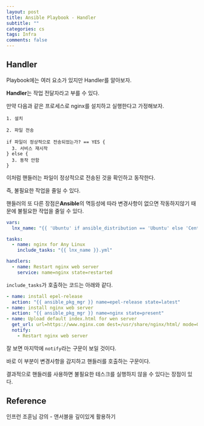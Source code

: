 ```yaml
---
layout: post
title: Ansible Playbook - Handler
subtitle: ""
categories: cs
tags: Infra
comments: false
---
```


## Handler

Playbook에는 여러 요소가 있지만 Handler를 알아보자.

**Handler**는 작업 전달자라고 부를 수 있다.

만약 다음과 같은 프로세스로 nginx를 설치하고 실행한다고 가정해보자.

```
1. 설치

2. 파일 전송

if 파일이 정상적으로 전송되었는가? == YES {
  3. 서비스 재시작
} else {
  3. 동작 안함
}
```

이처럼 핸들러는 파일이 정상적으로 전송된 것을 확인하고 동작한다.

즉, 불필요한 작업을 줄일 수 있다.

핸들러의 또 다른 장점은**Ansible**의 멱등성에 따라 변경사항이 없으면 작동하지않기 때문에 불필요한 작업을 줄일 수 있다.

```yaml
vars:
  lnx_name: "{{ 'Ubuntu' if ansible_distribution == 'Ubuntu' else 'CentOS' if ansible_distribution == 'CentOS' else 'Just Linux'}}"

tasks:
  - name: nginx for Any Linux
    include_tasks: "{{ lnx_name }}.yml"

handlers:
  - name: Restart nginx web server
    service: name=nginx state=restarted
```

`include_tasks`가 호출하는 코드는 아래와 같다.

```yaml
- name: install epel-release
  action: "{{ ansible_pkg_mgr }} name=epel-release state=latest"
- name: install nginx web server
  action: "{{ ansible_pkg_mgr }} name=nginx state=present"
- name: Upload default index.html for wen server
  get_url: url=https://www.nginx.com dest=/usr/share/nginx/html/ mode=0644
  notify:
    - Restart nginx web server
```

잘 보면 마지막에 `notify`라는 구문이 보일 것이다.

바로 이 부분이 변경사항을 감지하고 핸들러를 호출하는 구문이다.

결과적으로 핸들러를 사용하면 불필요한 테스크를 실행하지 않을 수 있다는 장점이 있다.

## Reference

인프런 조훈님 강의 - 앤서블을 깊이있게 활용하기
